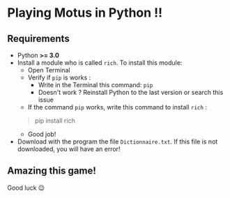 # Playing Motus in Python !!

## Requirements

- Python **>= 3.0**
- Install a module who is called `rich`. To install this module:
  - Open Terminal
  - Verify if `pip` is works :
    - Write in the Terminal this command: `pip`
    - Doesn't work ? Reinstall Python to the last version or search this issue
  - If the command `pip` works, write this command to install `rich` :
  > pip install rich
  - Good job!
- Download with the program the file `Dictionnaire.txt`. If this file is not downloaded, you will have an error!

## Amazing this game!

Good luck 😉
